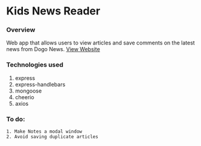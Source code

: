 # Kids News Reader

### Overview

Web app that allows users to view articles and save comments on the latest news from Dogo News. 
[View Website](https://true-mountie-69018.herokuapp.com/)

### Technologies used
   1. express
   2. express-handlebars
   3. mongoose
   4. cheerio
   5. axios

### To do:

    1. Make Notes a modal window
    2. Avoid saving duplicate articles

